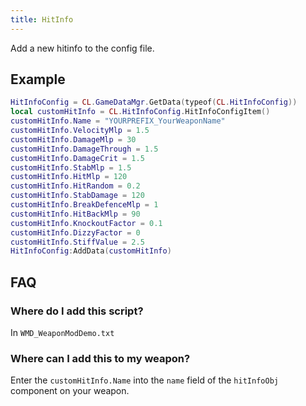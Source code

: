 ```yaml
---
title: HitInfo
---
```


Add a new hitinfo to the config file.

## Example

```lua
HitInfoConfig = CL.GameDataMgr.GetData(typeof(CL.HitInfoConfig))
local customHitInfo = CL.HitInfoConfig.HitInfoConfigItem()
customHitInfo.Name = "YOURPREFIX_YourWeaponName"
customHitInfo.VelocityMlp = 1.5
customHitInfo.DamageMlp = 30
customHitInfo.DamageThrough = 1.5
customHitInfo.DamageCrit = 1.5
customHitInfo.StabMlp = 1.5
customHitInfo.HitMlp = 120
customHitInfo.HitRandom = 0.2
customHitInfo.StabDamage = 120
customHitInfo.BreakDefenceMlp = 1
customHitInfo.HitBackMlp = 90
customHitInfo.KnockoutFactor = 0.1
customHitInfo.DizzyFactor = 0
customHitInfo.StiffValue = 2.5
HitInfoConfig:AddData(customHitInfo)
```

## FAQ

### Where do I add this script?

In `WMD_WeaponModDemo.txt`

### Where can I add this to my weapon?

Enter the `customHitInfo.Name` into the `name` field of the `hitInfoObj` component on your weapon. 
